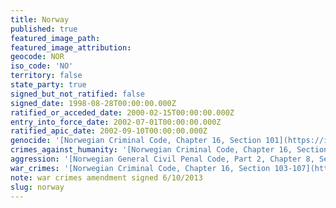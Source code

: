 ```yaml
---
title: Norway
published: true
featured_image_path:
featured_image_attribution:
geocode: NOR
iso_code: 'NO'
territory: false
state_party: true
signed_but_not_ratified: false
signed_date: 1998-08-28T00:00:00.000Z
ratified_or_acceded_date: 2000-02-15T00:00:00.000Z
entry_into_force_date: 2002-07-01T00:00:00.000Z
ratified_apic_date: 2002-09-10T00:00:00.000Z
genocide: '[Norwegian Criminal Code, Chapter 16, Section 101](https://iccdb.hrlc.net/data/doc/105/keyword/46/)'
crimes_against_humanity: '[Norwegian Criminal Code, Chapter 16, Section 102](https://iccdb.hrlc.net/data/doc/105/keyword/13/)'
aggression: '[Norwegian General Civil Penal Code, Part 2, Chapter 8, Sections 84, 86](https://iccdb.hrlc.net/data/doc/354/keyword/1/)'
war_crimes: '[Norwegian Criminal Code, Chapter 16, Section 103-107](https://iccdb.hrlc.net/data/doc/105/keyword/145/)'
note: war crimes amendment signed 6/10/2013
slug: norway
---
```



